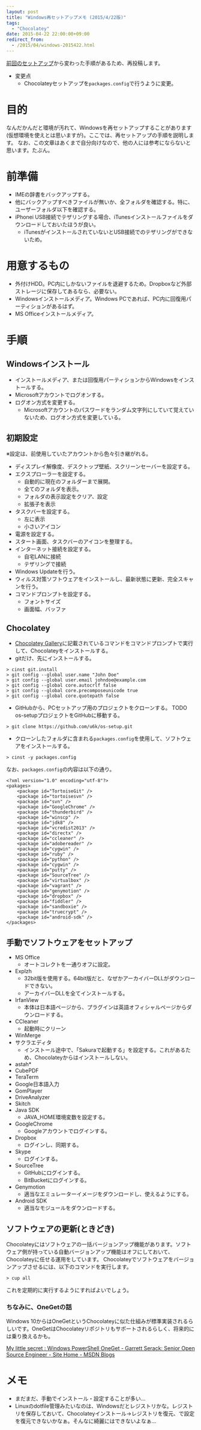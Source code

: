 ```yaml
---
layout: post
title: "Windows再セットアップメモ (2015/4/22版)"
tags:
  - "Chocolatey"
date: 2015-04-22 22:00:00+09:00
redirect_from:
  - /2015/04/windows-2015422.html
---
```


[前回のセットアップ](http://u6k-apps.blogspot.jp/2015/02/windows.html)から変わった手順があるため、再投稿します。

- 変更点
	- Chocolateyセットアップを`packages.config`で行うように変更。

# 目的

なんだかんだと環境が汚れて、Windowsを再セットアップすることがあります(仮想環境を使えとは思いますが)。ここでは、再セットアップの手順を説明します。
なお、この文章はあくまで自分向けなので、他の人には参考にならないと思います。たぶん。

<!-- more -->

# 前準備

- IMEの辞書をバックアップする。
- 他にバックアップすべきファイルが無いか、全フォルダを確認する。特に、ユーザーフォルダ以下を確認する。
- iPhonei USB接続でテザリングする場合、iTunesインストールファイルをダウンロードしておいたほうが良い。
	- iTunesがインストールされていないとUSB接続でのテザリングができないため。

# 用意するもの

- 外付けHDD。PC内にしかないファイルを退避するため。Dropboxなど外部ストレージに保存してあるなら、必要ない。
- Windowsインストールメディア。Windows PCであれば、PC内に回復用パーティションがあるはず。
- MS Officeインストールメディア。

# 手順

## Windowsインストール

- インストールメディア、または回復用パーティションからWindowsをインストールする。
- Microsoftアカウントでログオンする。
- ログオン方式を変更する。
	- Microsoftアカウントのパスワードをランダム文字列にしていて覚えていないため、ログオン方式を変更している。

## 初期設定

※設定は、前使用していたアカウントから色々引き継がれる。

- ディスプレイ解像度、デスクトップ壁紙、スクリーンセーバーを設定する。
- エクスプローラーを設定する。
	- 自動的に現在のフォルダーまで展開。
	- 全てのフォルダを表示。
	- フォルダの表示設定をクリア、設定
	- 拡張子を表示
- タスクバーを設定する。
	- 左に表示
	- 小さいアイコン
- 電源を設定する。
- スタート画面、タスクバーのアイコンを整理する。
- インターネット接続を設定する。
	- 自宅LANに接続
	- テザリングで接続
- Windows Updateを行う。
- ウィルス対策ソフトウェアをインストールし、最新状態に更新、完全スキャンを行う。
- コマンドプロンプトを設定する。
	- フォントサイズ
	- 画面幅、バッファ

## Chocolatey

- [Chocolatey Gallery](https://chocolatey.org)に記載されているコマンドをコマンドプロンプトで実行して、Chocolateyをインストールする。
- gitだけ、先にインストールする。

```
> cinst git.install
> git config --global user.name "John Doe"
> git config --global user.email johndoe@example.com
> git config --global core.autocrlf false
> git config --global core.precomposeunicode true
> git config --global core.quotepath false
```

- GitHubから、PCセットアップ用のプロジェクトをクローンする。
TODO os-setupプロジェクトをGitHubに移動する。

```
> git clone https://github.com/u6k/os-setup.git
```

- クローンしたフォルダに含まれる`packages.config`を使用して、ソフトウェアをインストールする。

```
> cinst -y packages.config
```

なお、`packages.config`の内容は以下の通り。

```xml:packages.config
<?xml version="1.0" encoding="utf-8"?>
<pakages>
    <package id="TortoiseGit" />
    <package id="tortoisesvn" />
    <package id="svn" />
    <package id="GoogleChrome" />
    <package id="thunderbird" />
    <package id="winscp" />
    <package id="jdk8" />
    <package id="vcredist2013" />
    <package id="directx" />
    <package id="ccleaner" />
    <package id="adobereader" />
    <package id="cygwin" />
    <package id="ruby" />
    <package id="python" />
    <package id="cygwin" />
    <package id="putty" />
    <package id="SourceTree" />
    <package id="virtualbox" />
    <package id="vagrant" />
    <package id="genymotion" />
    <package id="dropbox" />
    <package id="fiddler" />
    <package id="sandboxie" />
    <package id="truecrypt" />
    <package id="android-sdk" />
</packages>
```

## 手動でソフトウェアをセットアップ

- MS Office
	- オートコレクトを一通りオフに設定。
- Explzh
	- 32bit版を使用する。64bit版だと、なぜかアーカイバーDLLがダウンロードできない。
	- アーカイバーDLLを全てインストールする。
- IrfanView
	- 本体は日本語ページから、プラグインは英語オフィシャルページからダウンロードする。
- CCleaner
	- 起動時にクリーン
- WinMerge
- サクラエディタ
	- インストール途中で、「Sakuraで起動する」を設定する。これがあるため、Chocolateyからはインストールしない。
- astah*
- CubePDF
- TeraTerm
- Google日本語入力
- GomPlayer
- DriveAnalyzer
- Skitch
- Java SDK
	- JAVA_HOME環境変数を設定する。
- GoogleChrome
	- Googleアカウントでログインする。
- Dropbox
	- ログインし、同期する。
- Skype
	- ログインする。
- SourceTree
	- GitHubにログインする。
	- BitBucketにログインする。
- Genymotion
	- 適当なエミュレーターイメージをダウンロードし、使えるようにする。
- Android SDK
	- 適当なモジュールをダウンロードする。

## ソフトウェアの更新(ときどき)

Chocolateyにはソフトウェアの一括バージョンアップ機能があります。ソフトウェア側が持っている自動バージョンアップ機能はオフにしておいて、Chocolateyに任せる運用をしています。
Chocolateyでソフトウェアをバージョンアップさせるには、以下のコマンドを実行します。

```
> cup all
```

これを定期的に実行するようにすればよいでしょう。

### ちなみに、OneGetの話

Windows 10からはOneGetというChocolateyに似た仕組みが標準実装されるらしいです。OneGetはChocolateyリポジトリもサポートされるらしく、将来的には乗り換えるかも。

[My little secret : Windows PowerShell OneGet - Garrett Serack: Senior Open Source Engineer - Site Home - MSDN Blogs](http://blogs.msdn.com/b/garretts/archive/2014/04/01/my-little-secret-windows-powershell-oneget.aspx)

# メモ

- まだまだ、手動でインストール・設定することが多い…
- Linuxのdotfile管理みたいなのは、Windowsだとレジストリかな。レジストリを保存しておいて、Chocolateyインストール→レジストリを復元、で設定を復元できないかなぁ。そんなに綺麗にはできないよなぁ…
